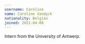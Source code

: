 ```yaml
---
username: Caroline
name: Caroline Vandyck
nationality: Belgian
joined: 2021-04-08
---
```

Intern from the University of Antwerp.
